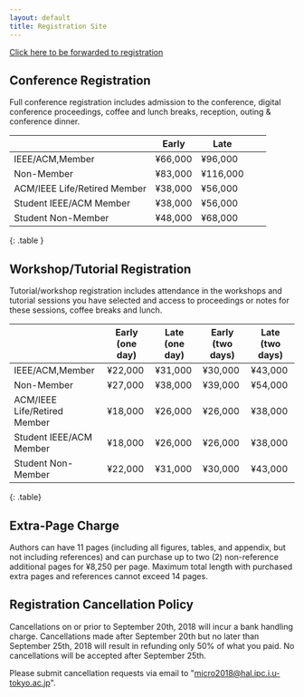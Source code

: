 ```yaml
---
layout: default
title: Registration Site
---
```

<div class="alert alert-info">
 <a href="https://whova.com/portal/registration/aiism_201810/">Click here to be forwarded to registration</a>
</div>

Conference Registration
-----------------------


Full conference registration includes admission to the conference, digital conference proceedings, coffee and lunch breaks, reception, outing & conference dinner.

|                              	| Early 	| Late 	|   	|   	|
|------------------------------	|-------	|------	|---	|---	|
| IEEE/ACM,Member              	| &yen;66,000   	| &yen;96,000  	|   	|   	|
| Non-Member                   	| &yen;83,000   	| &yen;116,000 	|   	|   	|
| ACM/IEEE Life/Retired Member 	| &yen;38,000   	| &yen;56,000  	|   	|   	|
| Student IEEE/ACM Member      	| &yen;38,000   	| &yen;56,000  	|   	|   	|
| Student Non-Member           	| &yen;48,000   	| &yen;68,000  	|   	|   	|
{: .table } 



Workshop/Tutorial Registration
------------------------------

Tutorial/workshop registration includes attendance in the workshops and tutorial sessions you have selected and access to proceedings or notes for these sessions, coffee breaks and lunch.


|                              	| Early (one day) 	| Late (one day) 	| Early (two days) 	| Late (two days) 	|
|------------------------------	|-----------------	|----------------	|------------------	|-----------------	|
| IEEE/ACM,Member              	| &yen;22,000             	| &yen;31,000           	| &yen;30,000              	| &yen;43,000             	|
| Non-Member                   	| &yen;27,000             	| &yen;38,000            	| &yen;39,000              	| &yen;54,000             	|
| ACM/IEEE Life/Retired Member 	| &yen;18,000             	| &yen;26,000            	| &yen;26,000              	| &yen;38,000             	|
| Student IEEE/ACM Member      	| &yen;18,000             	| &yen;26,000            	| &yen;26,000              	| &yen;38,000             	|
| Student Non-Member           	| &yen;22,000             	| &yen;31,000            	| &yen;30,000              	| &yen;43,000             	|
{: .table}



Extra-Page Charge
-----------------

Authors can have 11 pages (including all figures, tables, and appendix, but not including references)
and can purchase up to two (2) non-reference additional pages for &yen;8,250 per page.
Maximum total length with purchased extra pages and references cannot exceed 14 pages.

Registration Cancellation Policy
--------------------------------

Cancellations on or prior to September 20th, 2018 will incur a bank handling charge. Cancellations made after September 20th but no later than September 25th, 2018 will result in refunding only 50% of what you paid. No cancellations will be accepted after September 25th. 

Please submit cancellation requests via email to "micro2018@hal.ipc.i.u-tokyo.ac.jp".



